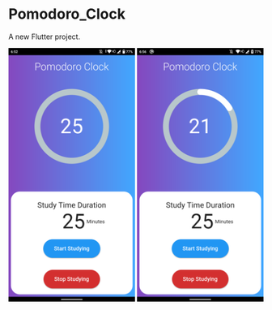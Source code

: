 # Pomodoro_Clock

A new Flutter project.

<img src="/assets/launcher/101.png" width="250" height="500">
<img src="/assets/launcher/102.png" width="250" height="500">
